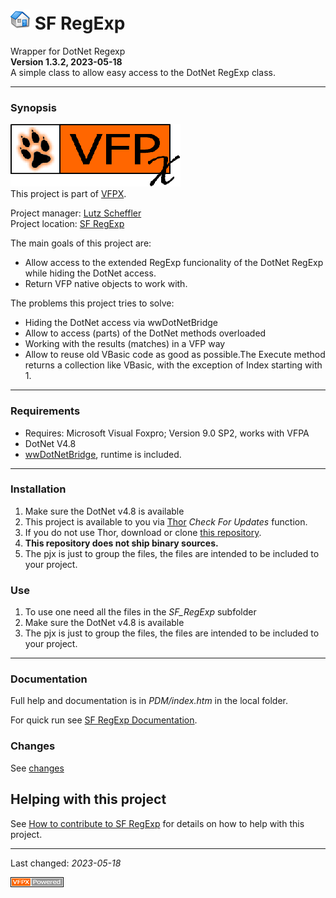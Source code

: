 # ![Home](./docs/images/home.png "Home") SF RegExp
Wrapper for DotNet Regexp   
**Version <!--VERNO-->1.3.2<!--/VerNo-->, <!--DeploymentDate-->2023-05-18<!--/DeploymentDate-->**   
A simple class to allow easy access to the DotNet RegExp class.

---
### Synopsis
![VFPX Banner](./docs/images/vfpxbanner.gif "VFPX Banner")   
This project is part of [VFPX](https://vfpx.github.io/).

Project manager: [Lutz Scheffler](https://github.com/lscheffler)   
Project location: [SF RegExp](https://github.com/lscheffler/sf_regexp)   

The main goals of this project are:
- Allow access to the extended RegExp funcionality of the DotNet RegExp while hiding the DotNet access.
- Return VFP native objects to work with.

The problems this project tries to solve:
- Hiding the DotNet access via wwDotNetBridge
- Allow to access (parts) of the DotNet methods overloaded
- Working with the results (matches) in a VFP way
- Allow to reuse old VBasic code as good as possible.The Execute method returns a collection like VBasic, with the exception of Index starting with 1.

---
### Requirements
- Requires: Microsoft Visual Foxpro; Version 9.0 SP2, works with VFPA
- DotNet V4.8
- [wwDotNetBridge](https://west-wind.com/wwdotnetbridge.aspx), runtime is included.

---
### Installation
1. Make sure the DotNet v4.8 is available
2. This project is available to you via [Thor](https://github.com/VFPX/Thor) *Check For Updates* function.
3. If you do not use Thor, download or clone [this repository](https://github.com/lscheffler/sf_regexp).   
4. **This repository does not ship binary sources.**
5. The pjx is just to group the files, the files are intended to be included to your project.

### Use
1. To use one need all the files in the *SF_RegExp* subfolder
2. Make sure the DotNet v4.8 is available
3. The pjx is just to group the files, the files are intended to be included to your project.

---
### Documentation
Full help and documentation is in *PDM/index.htm* in the local folder.

For quick run see [SF RegExp Documentation](https://github.com/lscheffler/sf_regexp/blob/master/docs/documentation.md).

### Changes
See [changes](https://github.com/lscheffler/sf_regexp/blob/master/docs/changelog.md)

## Helping with this project
See [How to contribute to SF RegExp](https://github.com/lscheffler/sf_regexp/blob/master/.github/CONTRIBUTING.md) for details on how to help with this project.

----
Last changed: _<!--DeploymentDate-->2023-05-18<!--/DeploymentDate-->_   

![powered by VFPX](./docs/images/vfpxpoweredby_alternative.gif "powered by VFPX")